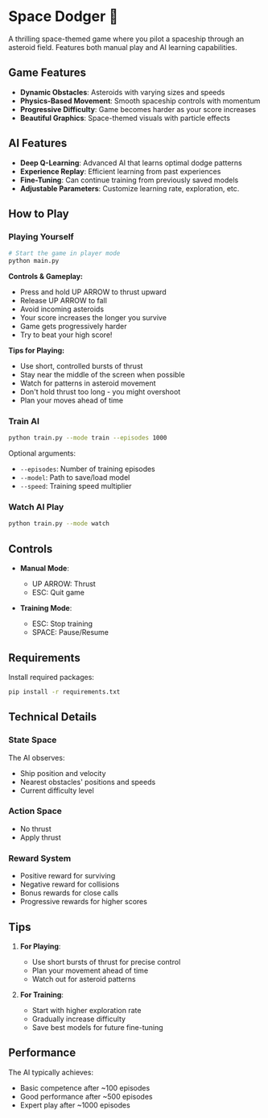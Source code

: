# Space Dodger 🚀

A thrilling space-themed game where you pilot a spaceship through an asteroid field. Features both manual play and AI learning capabilities.

## Game Features

- **Dynamic Obstacles**: Asteroids with varying sizes and speeds
- **Physics-Based Movement**: Smooth spaceship controls with momentum
- **Progressive Difficulty**: Game becomes harder as your score increases
- **Beautiful Graphics**: Space-themed visuals with particle effects

## AI Features

- **Deep Q-Learning**: Advanced AI that learns optimal dodge patterns
- **Experience Replay**: Efficient learning from past experiences
- **Fine-Tuning**: Can continue training from previously saved models
- **Adjustable Parameters**: Customize learning rate, exploration, etc.

## How to Play

### Playing Yourself
```bash
# Start the game in player mode
python main.py
```

**Controls & Gameplay:**
- Press and hold UP ARROW to thrust upward
- Release UP ARROW to fall
- Avoid incoming asteroids
- Your score increases the longer you survive
- Game gets progressively harder
- Try to beat your high score!

**Tips for Playing:**
- Use short, controlled bursts of thrust
- Stay near the middle of the screen when possible
- Watch for patterns in asteroid movement
- Don't hold thrust too long - you might overshoot
- Plan your moves ahead of time

### Train AI
```bash
python train.py --mode train --episodes 1000
```
Optional arguments:
- `--episodes`: Number of training episodes
- `--model`: Path to save/load model
- `--speed`: Training speed multiplier

### Watch AI Play
```bash
python train.py --mode watch
```

## Controls

- **Manual Mode**:
  - UP ARROW: Thrust
  - ESC: Quit game

- **Training Mode**:
  - ESC: Stop training
  - SPACE: Pause/Resume

## Requirements

Install required packages:
```bash
pip install -r requirements.txt
```

## Technical Details

### State Space
The AI observes:
- Ship position and velocity
- Nearest obstacles' positions and speeds
- Current difficulty level

### Action Space
- No thrust
- Apply thrust

### Reward System
- Positive reward for surviving
- Negative reward for collisions
- Bonus rewards for close calls
- Progressive rewards for higher scores

## Tips

1. **For Playing**:
   - Use short bursts of thrust for precise control
   - Plan your movement ahead of time
   - Watch out for asteroid patterns

2. **For Training**:
   - Start with higher exploration rate
   - Gradually increase difficulty
   - Save best models for future fine-tuning

## Performance

The AI typically achieves:
- Basic competence after ~100 episodes
- Good performance after ~500 episodes
- Expert play after ~1000 episodes
